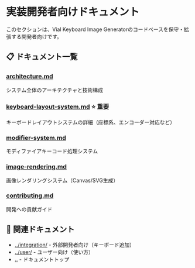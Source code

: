 # 実装開発者向けドキュメント

このセクションは、Vial Keyboard Image Generatorのコードベースを保守・拡張する開発者向けです。

## 📋 ドキュメント一覧

### [architecture.md](./architecture.md)
システム全体のアーキテクチャと技術構成

### [keyboard-layout-system.md](./keyboard-layout-system.md) ⭐ 重要
キーボードレイアウトシステムの詳細（座標系、エンコーダー対応など）

### [modifier-system.md](./modifier-system.md)
モディファイアキーコード処理システム

### [image-rendering.md](./image-rendering.md)
画像レンダリングシステム（Canvas/SVG生成）

### [contributing.md](./contributing.md)
開発への貢献ガイド

## 📖 関連ドキュメント

- [../integration/](../integration/) - 外部開発者向け（キーボード追加）
- [../user/](../user/) - ユーザー向け（使い方）
- [..](../) - ドキュメントトップ
